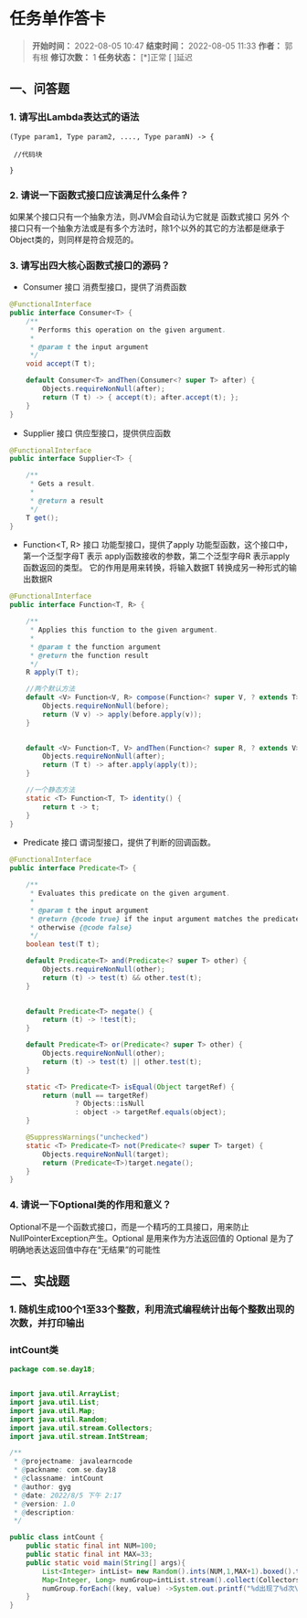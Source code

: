 [//]: # (注释
  Date: 2022-08-05 16:54:31
  LastEditors: gyg
  LastEditTime: 2022-08-05 17:13:10
  FilePath: \note\郭有根-第十九次作业.md
)

# 任务单作答卡

>**开始时间：** 2022-08-05 10:47 **结束时间：** 2022-08-05 11:33
**作者：** 郭有根 **修订次数：** 1 **任务状态：** [*]正常 [ ]延迟

## 一、问答题

### 1. 请写出Lambda表达式的语法

    (Type param1, Type param2, ...., Type paramN) -> {

    ​ //代码块

    }

### 2. 请说一下函数式接口应该满足什么条件？

如果某个接口只有一个抽象方法，则JVM会自动认为它就是 函数式接口
另外 个接口只有一个抽象方法或是有多个方法时，除1个以外的其它的方法都是继承于 Object类的，则同样是符合规范的。

### 3. 请写出四大核心函数式接口的源码？

- Consumer<T> 接口 消费型接口，提供了消费函数

```java
@FunctionalInterface
public interface Consumer<T> {
    /**
     * Performs this operation on the given argument.
     *
     * @param t the input argument
     */
    void accept(T t);

    default Consumer<T> andThen(Consumer<? super T> after) {
        Objects.requireNonNull(after);
        return (T t) -> { accept(t); after.accept(t); };
    }
}
```

-  Supplier<T> 接口 供应型接口，提供供应函数

```java 
@FunctionalInterface
public interface Supplier<T> {

    /**
     * Gets a result.
     *
     * @return a result
     */
    T get();
}
```

- Function<T, R> 接口 功能型接口，提供了apply 功能型函数，这个接口中，第一个泛型字母T 表示 apply函数接收的参数，第二个泛型字母R 表示apply函数返回的类型。 它的作用是用来转换，将输入数据T 转换成另一种形式的输出数据R

```java
@FunctionalInterface
public interface Function<T, R> {

    /**
     * Applies this function to the given argument.
     *
     * @param t the function argument
     * @return the function result
     */
    R apply(T t);

    //两个默认方法
    default <V> Function<V, R> compose(Function<? super V, ? extends T> before) {
        Objects.requireNonNull(before);
        return (V v) -> apply(before.apply(v));
    }

    
    default <V> Function<T, V> andThen(Function<? super R, ? extends V> after) {
        Objects.requireNonNull(after);
        return (T t) -> after.apply(apply(t));
    }

    //一个静态方法
    static <T> Function<T, T> identity() {
        return t -> t;
    }
}
```

- Predicate<T> 接口 谓词型接口，提供了判断的回调函数。

```java
@FunctionalInterface
public interface Predicate<T> {

    /**
     * Evaluates this predicate on the given argument.
     *
     * @param t the input argument
     * @return {@code true} if the input argument matches the predicate,
     * otherwise {@code false}
     */
    boolean test(T t);

    default Predicate<T> and(Predicate<? super T> other) {
        Objects.requireNonNull(other);
        return (t) -> test(t) && other.test(t);
    }

    
    default Predicate<T> negate() {
        return (t) -> !test(t);
    }

    default Predicate<T> or(Predicate<? super T> other) {
        Objects.requireNonNull(other);
        return (t) -> test(t) || other.test(t);
    }

    static <T> Predicate<T> isEqual(Object targetRef) {
        return (null == targetRef)
                ? Objects::isNull
                : object -> targetRef.equals(object);
    }

    @SuppressWarnings("unchecked")
    static <T> Predicate<T> not(Predicate<? super T> target) {
        Objects.requireNonNull(target);
        return (Predicate<T>)target.negate();
    }
}
```

### 4. 请说一下Optional类的作用和意义？

Optional不是一个函数式接口，而是一个精巧的工具接口，用来防止 NullPointerException产生。Optional 是用来作为方法返回值的
Optional 是为了明确地表达返回值中存在“无结果”的可能性

## 二、实战题

### 1. 随机生成100个1至33个整数，利用流式编程统计出每个整数出现的次数，并打印输出

### intCount类

```java
package com.se.day18;


import java.util.ArrayList;
import java.util.List;
import java.util.Map;
import java.util.Random;
import java.util.stream.Collectors;
import java.util.stream.IntStream;

/**
 * @projectname: javalearncode
 * @packname: com.se.day18
 * @classname: intCount
 * @author: gyg
 * @date: 2022/8/5 下午 2:17
 * @version: 1.0
 * @description:
 */

public class intCount {
    public static final int NUM=100;
    public static final int MAX=33;
    public static void main(String[] args){
        List<Integer> intList= new Random().ints(NUM,1,MAX+1).boxed().toList();
        Map<Integer, Long> numGroup=intList.stream().collect(Collectors.groupingBy(Integer::valueOf,Collectors.counting()));
        numGroup.forEach((key, value) ->System.out.printf("%d出现了%d次\n",key,value));
    }
}
```

#### 